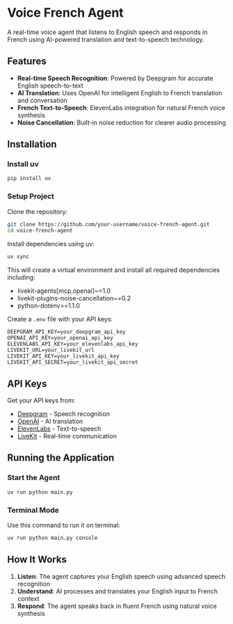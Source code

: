 # Voice French Agent

A real-time voice agent that listens to English speech and responds in French using AI-powered translation and text-to-speech technology.

## Features

- **Real-time Speech Recognition**: Powered by Deepgram for accurate English speech-to-text
- **AI Translation**: Uses OpenAI for intelligent English to French translation and conversation
- **French Text-to-Speech**: ElevenLabs integration for natural French voice synthesis
- **Noise Cancellation**: Built-in noise reduction for clearer audio processing

## Installation

### Install uv
```bash
pip install uv
```

### Setup Project
Clone the repository:
```bash
git clone https://github.com/your-username/voice-french-agent.git
cd voice-french-agent
```

Install dependencies using uv:
```bash
uv sync
```

This will create a virtual environment and install all required dependencies including:
- livekit-agents[mcp,openai]~=1.0
- livekit-plugins-noise-cancellation~=0.2
- python-dotenv>=1.1.0

Create a `.env` file with your API keys:
```env
DEEPGRAM_API_KEY=your_deepgram_api_key
OPENAI_API_KEY=your_openai_api_key
ELEVENLABS_API_KEY=your_elevenlabs_api_key
LIVEKIT_URL=your_livekit_url
LIVEKIT_API_KEY=your_livekit_api_key
LIVEKIT_API_SECRET=your_livekit_api_secret
```

## API Keys

Get your API keys from:
- [Deepgram](https://deepgram.com/) - Speech recognition
- [OpenAI](https://openai.com/) - AI translation
- [ElevenLabs](https://elevenlabs.io/) - Text-to-speech
- [LiveKit](https://livekit.io/) - Real-time communication

## Running the Application

### Start the Agent
```bash
uv run python main.py
```

### Terminal Mode
Use this command to run it on terminal:
```bash
uv run python main.py console
```

## How It Works

1. **Listen**: The agent captures your English speech using advanced speech recognition
2. **Understand**: AI processes and translates your English input to French context
3. **Respond**: The agent speaks back in fluent French using natural voice synthesis




